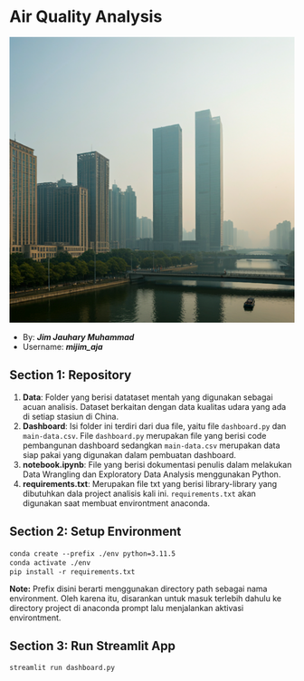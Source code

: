 # Air Quality Analysis

![Kota terpapar polusi udara](image.png)

- By: **_Jim Jauhary Muhammad_**
- Username: **_mijim_aja_**

## Section 1: Repository

1. **Data**: Folder yang berisi datataset mentah yang digunakan sebagai acuan analisis. Dataset berkaitan dengan data kualitas udara yang ada di setiap stasiun di China.
2. **Dashboard**: Isi folder ini terdiri dari dua file, yaitu file `dashboard.py` dan `main-data.csv`. File `dashboard.py` merupakan file yang berisi code pembangunan dashboard sedangkan `main-data.csv` merupakan data siap pakai yang digunakan dalam pembuatan dashboard.
3. **notebook.ipynb**: File yang berisi dokumentasi penulis dalam melakukan Data Wrangling dan Exploratory Data Analysis menggunakan Python.
4. **requirements.txt**: Merupakan file txt yang berisi library-library yang dibutuhkan dala project analisis kali ini. `requirements.txt` akan digunakan saat membuat environtment anaconda.

## Section 2: Setup Environment

```
conda create --prefix ./env python=3.11.5
conda activate ./env
pip install -r requirements.txt
```

**Note:** Prefix disini berarti menggunakan directory path sebagai nama environment. Oleh karena itu, disarankan untuk masuk terlebih dahulu ke directory project di anaconda prompt lalu menjalankan aktivasi environtment.

## Section 3: Run Streamlit App

```
streamlit run dashboard.py
```
